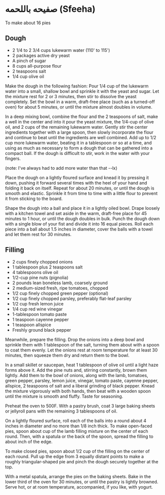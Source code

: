 # صفيحه باللحمه (Sfeeha)

To make about 16 pies

## Dough

* 2 1/4 to 2 3/4 cups lukewarm water (110' to 115')
* 2 packages active dry yeast
* A pinch of sugar
* 8 cups all-purpose flour
* 2 teaspoons salt
* 1/4 cup olive oil

Make the dough in the following fashion: Pour 1/4 cup of the lukewarm water into
a small, shallow bowl and sprinkle it with the yeast and sugar.  Let the mixture
rest for 2 or 3 minutes, then stir to dissolve the yeast completely.  Set the
bowl in a warm, draft-free place (such as a turned-off oven) for about 5 minutes,
or until the mixture almost doubles in volume.

In a deep mixing bowl, combine the flour and the 2 teaspoons of salt, make a well
in the center and into it pour the yeast mixture, the 1/4-cup of olive oil, and 2
cups of the remaining lukewarm water.  Gently stir the center ingredients
together with a large spoon, then slowly incorporate the flour and continue to
beat until the ingredients are well combined.  Add up to 1/2 cup more lukewarm
water, beating it in a tablespoon or so at a time, and using as much as necessary
to form a dough that can be gathered into a compact ball.  If the dough is
difficult to stir, work in the water with your fingers.

(note: I've always had to add more water than that --lx)

Place the dough on a lightly floured surface and knead it by pressing it down,
pushing it forward several times with the heel of your hand and folding it back
on itself.  Repeat for about 20 minutes, or until the dough is smooth and
elastic.  Sprinkle it from time to time with a little flour to prevent it from
sticking to the board.

Shape the dough into a ball and place it in a lightly oiled bowl.  Drape loosely
with a kitchen towel and set aside in the warm, draft-free place for 45 minutes
to 1 hour, or until the dough doubles in bulk.  Punch the dough down with a
single blow of your fist and divide it into 16 equal pieces.  Roll each piece
into a ball about 1.5 inches in diameter, cover the balls with a towel and let
them rest for 30 minutes.


## Filling

* 2 cups finely chopped onions
* 1 tablespoon plus 2 teaspoons salt
* 4 tablespoons olive oil
* 1/2-cup pine nuts (pignolia)
* 2 pounds lean boneless lamb, coarsely ground
* 2 medium-sized fresh, ripe tomatoes, chopped
* 1/2 cup finely chopped green pepper (optional)
* 1/2 cup finely chopped parsley, preferably flat-leaf parsley
* 1/2 cup fresh lemon juice
* 1/4 cup red wine vinegar
* 1-tablespoon tomato paste
* 1 teaspoon cayenne pepper
* 1 teaspoon allspice
* Freshly ground black pepper

Meanwhile, prepare the filling. Drop the onions into a deep bowl and sprinkle
them with 1 tablespoon of the salt, turning them about with a spoon to coat them
evenly. Let the onions rest at room temperature for at least 30 minutes, then
squeeze them dry and return them to the bowl.

In a small skillet or saucepan, heat 1 tablespoon of olive oil until a light haze
forms above it. Add the pine nuts and, stirring constantly, brown them lightly.
Add them to the bowl of onions, along with the lamb, tomatoes, green pepper,
parsley, lemon juice, vinegar, tomato paste, cayenne pepper, allspice, 2
teaspoons of salt and a liberal grinding of black pepper. Knead the mixture
vigorously with both hands, then beat with a wooden spoon until the mixture is
smooth and fluffy. Taste for seasoning.

Preheat the oven to 500F. With a pastry brush, coat 3 large baking sheets or
jellyroll pans with the remaining 3 tablespoons of oil.

On a lightly floured surface, roll each of the balls into a round about 4 inches
in diameter and no more than 1/8 inch thick.  To make open-faced pies, spoon
about cup of the lamb filling mixture on the center of each round. Then, with a
spatula or the back of the spoon, spread the filling to about inch of the edge.

To make closed pies, spoon about 1/2 cup of the filling on the center of each
round. Pull up the edge from 3 equally distant points to make a roughly
triangular-shaped pie and pinch the dough securely together at the top.

With a metal spatula, arrange the pies on the baking sheets. Bake in the
lower third of the oven for 30 minutes, or until the pastry is lightly
browned. Serve hot, or at room temperature, accompanied, if you like,
with yogurt.
